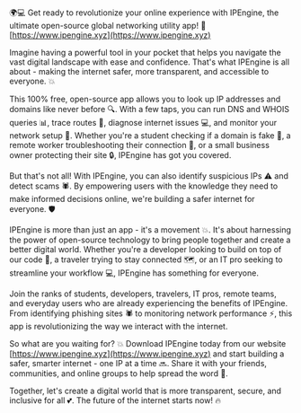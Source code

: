 🌍💻 Get ready to revolutionize your online experience with IPEngine, the ultimate open-source global networking utility app! 🚀 [https://www.ipengine.xyz](https://www.ipengine.xyz)

Imagine having a powerful tool in your pocket that helps you navigate the vast digital landscape with ease and confidence. That's what IPEngine is all about - making the internet safer, more transparent, and accessible to everyone. 💥

This 100% free, open-source app allows you to look up IP addresses and domains like never before 🔍. With a few taps, you can run DNS and WHOIS queries 📊, trace routes 📍, diagnose internet issues 💻, and monitor your network setup 📡. Whether you're a student checking if a domain is fake 👀, a remote worker troubleshooting their connection 🏢, or a small business owner protecting their site 🔒, IPEngine has got you covered.

But that's not all! With IPEngine, you can also identify suspicious IPs ⚠️ and detect scams 🕷️. By empowering users with the knowledge they need to make informed decisions online, we're building a safer internet for everyone. 🛡️

IPEngine is more than just an app - it's a movement 💥. It's about harnessing the power of open-source technology to bring people together and create a better digital world. Whether you're a developer looking to build on top of our code 🔧, a traveler trying to stay connected 🗺️, or an IT pro seeking to streamline your workflow 💻, IPEngine has something for everyone.

Join the ranks of students, developers, travelers, IT pros, remote teams, and everyday users who are already experiencing the benefits of IPEngine. From identifying phishing sites 🕷️ to monitoring network performance ⚡️, this app is revolutionizing the way we interact with the internet.

So what are you waiting for? 💥 Download IPEngine today from our website [https://www.ipengine.xyz](https://www.ipengine.xyz) and start building a safer, smarter internet - one IP at a time 🔜. Share it with your friends, communities, and online groups to help spread the word 📢.

Together, let's create a digital world that is more transparent, secure, and inclusive for all 💕. The future of the internet starts now! 🔥